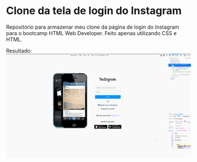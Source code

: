 # Clone da tela de login do Instagram

Repositório para armazenar meu clone da página de login do Instagram para o bootcamp HTML Web Developer. Feito apenas utilizando CSS e HTML.

Resultado:
![Gif com o resultado](img/gifResponsivo.gif)
